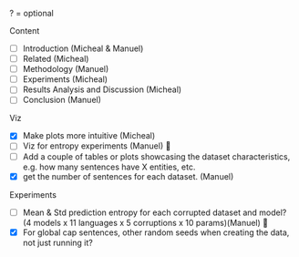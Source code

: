 ? = optional

Content
- [ ] Introduction (Micheal & Manuel)
- [ ] Related  (Micheal)
- [ ] Methodology (Manuel)
- [ ] Experiments (Micheal)
- [ ] Results Analysis and Discussion (Micheal)
- [ ] Conclusion (Manuel)

Viz
- [x] Make  plots more intuitive (Micheal)
- [ ] Viz for entropy experiments (Manuel) 🥹
- [ ] Add a couple of tables or plots showcasing the dataset characteristics, e.g. how many sentences have X entities, etc.
- [x] get the number of sentences for each dataset. (Manuel)

Experiments
- [ ] Mean & Std prediction entropy for each corrupted dataset and model?  (4 models x 11 languages x 5 corruptions x 10 params)(Manuel) 🥹
- [x] For global cap sentences, other random seeds when creating the data, not just running it?
